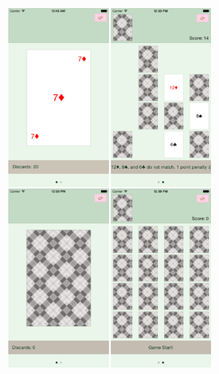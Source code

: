<div style="width: 100%">
  <img src="/screenshots/ss_01.png?raw=true" alt="Card Game Screen Shot 1" width="40%" height="auto" />
  <img src="/screenshots/ss_02.png?raw=true" alt="Card Game Screen Shot 2" width="40%" height="auto" />
  <img src="/screenshots/ss_03.png?raw=true" alt="Card Game Screen Shot 3" width="40%" height="auto" />
  <img src="/screenshots/ss_04.png?raw=true" alt="Card Game Screen Shot 4" width="40%" height="auto" />
</div>
